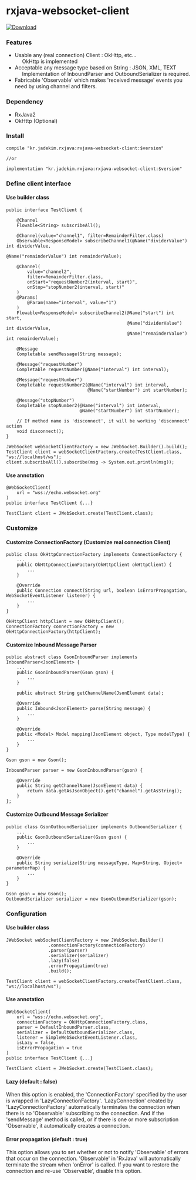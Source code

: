 # rxjava-websocket-client
[ ![Download](https://api.bintray.com/packages/jdekim43/maven/rxjava-websocket-client/images/download.svg?version=0.0.1) ](https://bintray.com/jdekim43/maven/rxjava-websocket-client/0.0.1/link)


### Features
* Usable any (real connection) Client : OkHttp, etc...  
&nbsp;&nbsp;&nbsp;&nbsp; OkHttp is implemented
* Acceptable any message type based on String : JSON, XML, TEXT  
&nbsp;&nbsp;&nbsp;&nbsp; Implementation of InboundParser and OutboundSerializer is required.
* Fabricable 'Observable' which makes 'received message' events you need by using channel and filters.


### Dependency
* RxJava2
* OkHttp (Optional)


### Install
```
compile "kr.jadekim.rxjava:rxjava-websocket-client:$version"

//or

implementation "kr.jadekim.rxjava:rxjava-websocket-client:$version"
```

### Define client interface
#### Use builder class
```
public interface TestClient {
    
    @Channel
    Flowable<String> subscribeAll();
    
    @Channel(value="channel1", filter=RemainderFilter.class)
    Observable<ResponseModel> subscribeChannel1(@Name("dividerValue") int dividerValue,
                                                @Name("remainderValue") int remainderValue);
    
    @Channel(
        value="channel2",
        filter=RemainderFilter.class,
        onStart="requestNumber2(interval, start)",
        onStop="stopNumber2(interval, start)"
    )
    @Params(
        @Param(name="interval", value="1")
    )
    Flowable<ResponseModel> subscribeChannel2(@Name("start") int start,
                                              @Name("dividerValue") int dividerValue,
                                              @Name("remainderValue") int remainderValue);
    
    @Message
    Completable sendMessage(String message);
    
    @Message("requestNumber")
    Completable requestNumber(@Name("interval") int interval);
    
    @Message("requestNumber")
    Completable requestNumber2(@Name("interval") int interval,
                               @Name("startNumber") int startNumber);
    
    @Message("stopNumber")
    Completable stopNumber2(@Name("interval") int interval,
                            @Name("startNumber") int startNumber);
    
    // If method name is 'disconnect', it will be working 'disconnect' action
    void disconnect();
}
```
```
JWebSocket webSocketClientFactory = new JWebSocket.Builder().build();
TestClient client = webSocketClientFactory.create(TestClient.class, "ws://localhost/ws");
client.subscribeAll().subscribe(msg -> System.out.println(msg));
```

#### Use annotation
```
@WebSocketClient(
    url = "wss://echo.websocket.org"
)
public interface TestClient {...}

TestClient client = JWebSocket.create(TestClient.class);
```


### Customize
#### Customize ConnectionFactory (Customize real connection Client)
```
public class OkHttpConnectionFactory implements ConnectionFactory {
    ...
    public OkHttpConnectionFactory(OkHttpClient okHttpClient) {
        ...
    }
    
    @Override
    public Connection connect(String url, boolean isErrorPropagation, WebSocketEventListener listener) {
        ...
    }
}
```
```
OkHttpClient httpClient = new OkHttpClient();
ConnectionFactory connectionFactory = new OkHttpConnectionFactory(httpClient);
```

#### Customize Inbound Message Parser
```
public abstract class GsonInboundParser implements InboundParser<JsonElement> {
    ...
    public GsonInboundParser(Gson gson) {
        ...
    }
    
    public abstract String getChannelName(JsonElement data);
    
    @Override
    public Inbound<JsonElement> parse(String message) {
        ...
    }
    
    @Override
    public <Model> Model mapping(JsonElement object, Type modelType) {
        ...
    }
}
```
```
Gson gson = new Gson();

InboundParser parser = new GsonInboundParser(gson) {

    @Override
    public String getChannelName(JsonElement data) {
        return data.getAsJsonObject().get("channel").getAsString(); 
    }
};
```

#### Customize Outbound Message Serializer
```
public class GsonOutboundSerializer implements OutboundSerializer {
    ...
    public GsonOutboundSerializer(Gson gson) {
        ...
    }

    @Override
    public String serialize(String messageType, Map<String, Object> parameterMap) {
        ...
    }
}
```
```
Gson gson = new Gson();
OutboundSerializer serializer = new GsonOutboundSerializer(gson);
```

### Configuration
#### Use builder class
```
JWebSocket webSocketClientFactory = new JWebSocket.Builder()
                .connectionFactory(connectionFactory)
                .parser(parser)
                .serializer(serializer)
                .lazy(false)
                .errorPropagation(true)
                .build();
                
TestClient client = webSocketClientFactory.create(TestClient.class, "ws://localhost/ws");
```

#### Use annotation
```
@WebSocketClient(
    url = "wss://echo.websocket.org",
    connectionFactory = OkHttpConnectionFactory.class,
    parser = DefaultInboundParser.class,
    serializer = DefaultOutboundSerializer.class,
    listener = SimpleWebSocketEventListener.class,
    isLazy = false,
    isErrorPropagation = true
)
public interface TestClient {...}

TestClient client = JWebSocket.create(TestClient.class);
```

#### Lazy (default : false)
When this option is enabled, the 'ConnectionFactory' specified by the user is wrapped in 'LazyConnectionFactory'.
'LazyConnection' created by 'LazyConnectionFactory' automatically terminates the connection when there is no 'Observable' subscribing to the connection.
And if the 'sendMessage' method is called, or if there is one or more subscription 'Observable', it automatically creates a connection.

#### Error propagation (default : true)
This option allows you to set whether or not to notify 'Observable' of errors that occur on the connection.
'Observable' in 'RxJava' will automatically terminate the stream when 'onError' is called.
If you want to restore the connection and re-use 'Observable', disable this option.
